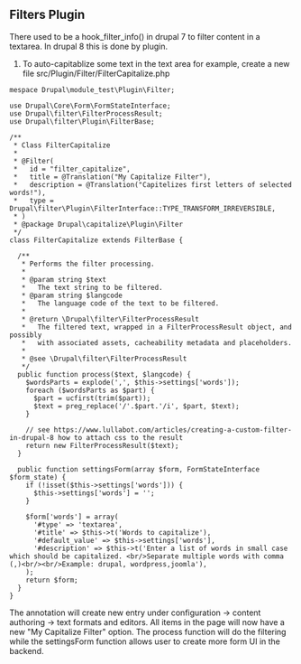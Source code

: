 
## Filters Plugin
   
   There used to be a hook_filter_info() in drupal 7 to filter content in a textarea. In drupal 8 this is done by plugin.
   
   1. To auto-capitablize some text in the text area for example, create a new file src/Plugin/Filter/FilterCapitalize.php
   
   ```
   mespace Drupal\module_test\Plugin\Filter;
   
   use Drupal\Core\Form\FormStateInterface;
   use Drupal\filter\FilterProcessResult;
   use Drupal\filter\Plugin\FilterBase;
   
   /**
    * Class FilterCapitalize
    *
    * @Filter(
    *   id = "filter_capitalize",
    *   title = @Translation("My Capitalize Filter"),
    *   description = @Translation("Capitelizes first letters of selected words!"),
    *   type = Drupal\filter\Plugin\FilterInterface::TYPE_TRANSFORM_IRREVERSIBLE,
    * )
    * @package Drupal\capitalize\Plugin\Filter
    */
   class FilterCapitalize extends FilterBase {
   
     /**
      * Performs the filter processing.
      *
      * @param string $text
      *   The text string to be filtered.
      * @param string $langcode
      *   The language code of the text to be filtered.
      *
      * @return \Drupal\filter\FilterProcessResult
      *   The filtered text, wrapped in a FilterProcessResult object, and possibly
      *   with associated assets, cacheability metadata and placeholders.
      *
      * @see \Drupal\filter\FilterProcessResult
      */
     public function process($text, $langcode) {
       $wordsParts = explode(',', $this->settings['words']);
       foreach ($wordsParts as $part) {
         $part = ucfirst(trim($part));
         $text = preg_replace('/'.$part.'/i', $part, $text);
       }
   
       // see https://www.lullabot.com/articles/creating-a-custom-filter-in-drupal-8 how to attach css to the result
       return new FilterProcessResult($text);
     }
   
     public function settingsForm(array $form, FormStateInterface $form_state) {
       if (!isset($this->settings['words'])) {
         $this->settings['words'] = '';
       }
   
       $form['words'] = array(
         '#type' => 'textarea',
         '#title' => $this->t('Words to capitalize'),
         '#default_value' => $this->settings['words'],
         '#description' => $this->t('Enter a list of words in small case which should be capitalized. <br/>Separate multiple words with comma (,)<br/><br/>Example: drupal, wordpress,joomla'),
       );
       return $form;
     }
   }
   ```
   
   The annotation will create new entry under configuration -> content authoring -> text formats and editors. All items in the page will now have a new  "My Capitalize Filter" option. The process function will do the filtering while the settingsForm function allows user to create more form UI in the backend.